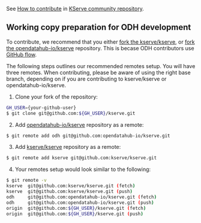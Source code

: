 See [How to contribute](https://github.com/kserve/community#how-can-i-help-) in [KServe community repository](https://github.com/kserve/community).

## Working copy preparation for ODH development

To contribute, we recommend that you either [fork the
kserve/kserve](https://github.com/kserve/kserve/fork), or [fork the
opendatahub-io/kserve](https://github.com/opendatahub-io/kserve/fork)
repository. This is becase ODH contributors use [GitHub
flow](https://docs.github.com/en/get-started/using-github/github-flow).

The following steps outlines our recommended remotes setup. You will have three
remotes. When contributing, please be aware of using the right base branch,
depending on if you are contributing to kserve/kserve or opendatahub-io/kserve.

1. Clone your fork of the repository:
```sh
GH_USER={your-github-user}
$ git clone git@github.com:${GH_USER}/kserve.git 
```

2. Add [opendatahub-io/kserve](https://github.com/opendatahub-io/kserve/)
repository as a remote:
```sh
$ git remote add odh git@github.com:opendatahub-io/kserve.git
```

3. Add [kserve/kserve](https://github.com/kserve/kserve) repository as a remote:
```sh
$ git remote add kserve git@github.com:kserve/kserve.git
```

4. Your remotes setup would look similar to the following:
```sh
$ git remote -v
kserve  git@github.com:kserve/kserve.git (fetch)
kserve  git@github.com:kserve/kserve.git (push)
odh     git@github.com:opendatahub-io/kserve.git (fetch)
odh     git@github.com:opendatahub-io/kserve.git (push)
origin  git@github.com:${GH_USER}/kserve.git (fetch)
origin  git@github.com:${GH_USER}/kserve.git (push)
```
